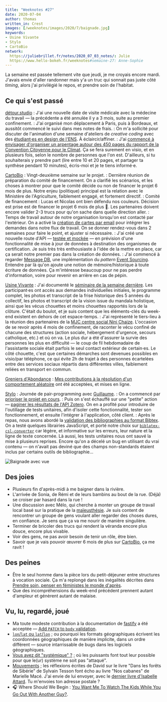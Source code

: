 ```yaml
---
title: "Weeknotes #27"
date: 2020-07-04
author: thomas
written_in: Crest
images: [/weeknotes/images/2020/7/baignade.jpg]
keywords:
- Usine Vivante
- Stylo
- CartoBio
network:
  https://juliebrillet.fr/notes/2020_07_03_notes/: Julie
  https://www.hello-bokeh.fr/weeknotes#semaine-27: Anne-Sophie
---
```


La semaine est passée tellement vite que jeudi, je me croyais encore mardi.
J'avais envie d'aller randonner mais y'a un truc qui sonnait pas juste côté _timing_,
alors j'ai privilégié le repos, et prendre soin de l'habitat.

<!--more-->

## Ce qui s'est passé

[détour.studio]
: J'ai une nouvelle date de visite médicale avec la médecine du travail
  — la précédente a été annulée il y a 3 mois, suite au premier confinement.
: J'ai organisé mon déplacement à Paris, puis à Bordeaux, et aussitôt commencé le suivi dans mes notes de frais.
: On m'a sollicité pour discuter de l'animation d'une semaine d'ateliers de _creative coding_
  avec des [étudiant·es en design de l'ENS](https://ens-paris-saclay.fr/etudes/diplome-ens-paris-saclay/masters/design).
  À éclaircir/affiner.
: J'ai [commencé à envisager d'organiser un arpentage autour des 450 pages du
  rapport de la Convention Citoyenne pour le Climat](https://masto.oncletom.io/@thomas/104439816275993462).
  Ça se fera surement en visio, et en plusieurs fois, selon le nombre de personnes que l'on est.
  D'ailleurs, si tu souhaiterais y prendre part (lire entre 10 et 20 pages, et partager ta synthèse pendant 10 minutes),
  écris-moi et je te tiens informé·e.

[CartoBio]
: Vingt-deuxième semaine sur le projet.
: Dernière réunion de préparation du comité de financement.
  On a clarifié les scénarios, et les choses à montrer pour que le comité décide
  ou non de financer le projet 6 mois de plus. Notre enjeu (politique) principal est
  la relation avec le Ministère de l'Agriculture, faiblement engagé, et fortement directif.
: Comité de financement : Lucas et Nicolas ont bien défendu nos couleurs.
  Décision est prise est de financer le projet 6 mois de plus 🍾.
  Les partenaires doivent encore valider 2-3 trucs pour qu'on sache dans quelle direction aller.
: Temps de travail autour de notre organisation lorsqu'on est contacté par l'extérieur.
  On a activé la [création de cartes par email](https://help.trello.com/article/809-creating-cards-by-email)
  pour intégrer les demandes dans notre flux de travail. On se donner rendez-vous dans 2 semaines pour faire le point,
  et ajuster si nécessaire.
: J'ai créé une nouvelle route d'API — [testée et mockée](https://jestjs.io/docs/en/mock-functions) —
  en prévision d'une fonctionnalité de mise à jour de données à destination des organismes de certification.
  Je suis très très enthousiaste à l'idée de la mettre en place, car ça serait notre premier pas
  dans la création de données.
: J'ai commencé à regarder [Message DB](http://docs.eventide-project.org/user-guide/message-db/), une implémentation
  du _pattern_ [Event Sourcing](https://martinfowler.com/eaaDev/EventSourcing.html).
  Entendre par là qu'on ajoute une notion de mémoire/historique à toute écriture de données.
  Ça m'intéresse beaucoup pour ne pas perdre d'information, voire pour revenir
  en arrière en cas de pépin.


[Usine Vivante]
: J'ai documenté le [séminaire de la semaine dernière](/weeknotes/26/).
  Les participant·es ont accès aux demandes individuelles initiales, le programme complet,
  les photos et transcript de la frise historique des 5 années du collectif,
  les photos et transcript de la vision issue du mandala holistique,
  ainsi que les vécus chouettes et moins chouettes rapportés lors de la clôture.
  C'était du boulot, et je suis content que les éléments-clés du week-end existent
  en dehors de cet espace-temps.
: J'ai représenté le tiers-lieu à la réunion des partenaires de la [MJC centre social Nini Chaize](https://www.mjcninichaize.org/).
  L'occasion de se revoir après 4 mois de confinement, de raconter le vécu confiné
  de chacune des structures (action sociale, hébergement d'urgence, secours catholique, etc.)
  et où on va.
  Le plus dur a été d'assurer la survie des personnes les plus en difficulté —
  le coup de fil hebdomadaire de l'assistante sociale était parfois le seul contact extérieur de certain·es.
  Le côté chouette, c'est que certaines démarches sont devenues possibles en visio/par téléphone, ce qui évite 2h de trajet
  à des personnes écartelées entre des services sociaux répartis dans différentes villes, faiblement reliées en transport en commun.


[Greniers d'Abondance]
: [Mes contributions à la résolution d'un comportement aléatoire](https://framagit.org/lga/crater-ui/-/merge_requests/21)
  ont été acceptées, et mises en ligne.

[Stylo]
: Journée de pair-programming avec [Guillaume].
: On a commencé par [prioriser le projet en cours](https://github.com/EcrituresNumeriques/stylo/projects/3).
: Puis on s'est échauffé sur une "petite" action — [paginer les résultats de l'API Zotero](https://github.com/EcrituresNumeriques/stylo/issues/41).
  On en a profité pour introduire de l'outillage de tests unitaires, afin d'isoler cette fonctionnalité,
  tester son fonctionnement, et ensuite l'intégrer à l'application, côté client.
: Après le repas, nous avons abordé la [validation des bibliographies au format Bibtex](https://github.com/EcrituresNumeriques/stylo/issues/187).
  On a testé quelques librairies JavaScript, et porté notre choix sur [`biblatex-csl-converter`](https://www.npmjs.com/package/biblatex-csl-converter)
  car légère, et informative sur les erreurs, leur nature et la ligne de texte concernée.
  Là aussi, les tests unitaires nous ont sauvé la mise à plusieurs reprises.
  Encore qu'on a décelé un bug en utilisant du vrai contenu — on n'avait pas deviné que des champs non-standards étaient inclus
  par certains outils de bibliographie…

![](/weeknotes/images/2020/7/baignade.jpg "Baignade avec vue")


## Des joies

- Plusieurs fin d'après-midi à me baigner dans la rivière.
- L'arrivée de Sonia, de Rémi et de leurs bambins au bout de la rue.
  (Déjà) se croiser par hasard dans la rue !
- Une discussion avec Mélo, qui cherche à monter un groupe de travail local
  basé sur la pratique de la [maïeusthésie](https://www.maieusthesie.com/chemin_decouverte_maieusthesie/maieusth_4.htm).
  Je suis content de rencontrer un groupe de gens voulant aller regarder des choses dures, en confiance.
  Je sens que ça va me nourir de manière singulière.
- Terminer de bricoler des trucs qui rendent la véranda encore plus douce, encore plus vivable.
- Voir des gens, ne pas avoir besoin de tenir un rôle, être bien.
- Savoir que je vais pouvoir œuvrer 6 mois de plus sur [CartoBio], ça me ravit !


## Des peines

- Être le seul homme dans la pièce lors du petit-déjeuner entre structures à vocation sociale.
  Ça m'a replongé dans les inégalités décrites dans [Prendre soin, penser en féministes le monde d'après](https://www.arteradio.com/son/61664127/prendre_soin_penser_en_feministes_le_monde_d_apres_26).
- Que des incompréhensions du week-end précédent prennent autant d'ampleur
  et génèrent autant de malaise.

## Vu, lu, regardé, joué

- Ma toute modeste contribution à la documentation de [fastify](https://www.fastify.io/) a été acceptée —
  [Add `PATCH` to `body` validation](https://github.com/fastify/fastify/pull/2351).
- [`lon`/`lat` ou `lat`/`lon`](https://macwright.org/lonlat/) ; ou pourquoi les formats géographiques écrivent les coordonnées géographiques de manière implicite, dans un ordre différent —
  source intarrissable de bugs dans les logiciels géographiques.
- [Vous avez dit "systémique" ?](https://www.monde-diplomatique.fr/2020/07/HALIMI/61987) ; où les puissants font tout leur possible pour que le(ur) système ne soit pas "attaqué".
- [Mouvements](https://larlet.fr/david/2020/06/18/) ; les réflexions écrites de David sur le livre "Dans les forêts de Sibérie" de Sylvain Tesson
  font écho au livre "Nos cabanes" de Marielle Macé. J'ai envie de lui envoyer, avec le
  [dernier livre d'Isabelle Attard](https://larlet.fr/david/2020/07/03/#anarchisme).
  Tu m'envoies ton adresse postale ?
- 🎧 Where Should We Begin : [You Want Me To Watch The Kids While You Go Out With Another Guy?](https://whereshouldwebegin.estherperel.com/episodes/s4-episode1).

[détour.studio]: /
[Stylo]: https://github.com/EcrituresNumeriques/stylo
[Jardins Nourriciers]: https://www.lesjardinsnourriciers.com/
[CartoBio]: https://cartobio.org/
[Usine Vivante]: https://www.usinevivante.org
[Apprendre à développer une cartographie web]: https://github.com/sofiaboulaarab/carto_recherche
[paged.js]: https://www.pagedjs.org/
[Greniers d'Abondance]: https://resiliencealimentaire.org/

[Noémie]: https://noemiegirard.co
[Sofia]: https://twitter.com/sofiaboulaarab
[Mélina]: http://melinacoaching.com/
[Anne-Sophie]: https://hello-bokeh.fr
[Guillaume]: https://www.yuzutech.fr/
[Claire]: https://www.lassembleuse.fr/
[Antoine]: https://www.quaternum.net/
[Alexandre]: https://apollonet.fr/
